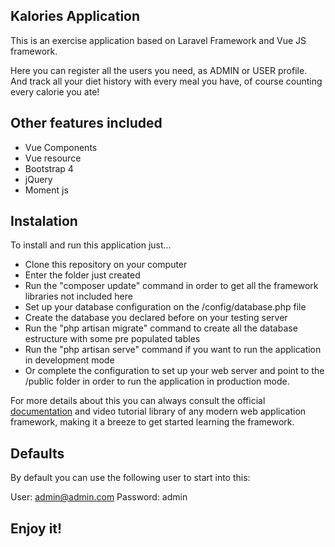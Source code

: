 
## Kalories Application 

This is an exercise application based on Laravel Framework and Vue JS framework. 

Here you can register all the users you need, as ADMIN or USER profile. And track all your diet history 
with every meal you have, of course counting every calorie you ate! 

## Other features included 

- Vue Components 
- Vue resource 
- Bootstrap 4
- jQuery
- Moment js 

## Instalation 

To install and run this application just... 

- Clone this repository on your computer 
- Enter the folder just created
- Run the "composer update" command in order to get all the framework libraries not included here
- Set up your database configuration on the /config/database.php file 
- Create the database you declared before on your testing server 
- Run the "php artisan migrate" command to create all the database estructure with some pre populated tables 
- Run the "php artisan serve" command if you want to run the application in development mode 
- Or complete the configuration to set up your web server and point to the /public folder in order to run the application in production mode. 

For more details about this you can always consult the official [documentation](https://laravel.com/docs) and video tutorial library of any modern web application framework, making it a breeze to get started learning the framework.

## Defaults 

By default you can use the following user to start into this: 

User: admin@admin.com 
Password: admin 

## Enjoy it! 